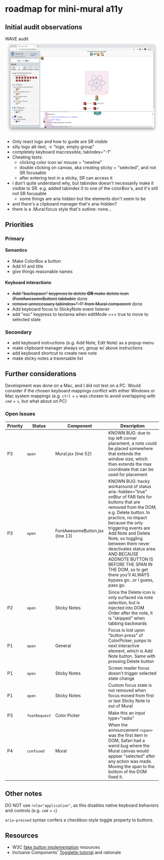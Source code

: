 # roadmap for mini-mural a11y

## Initial audit observations

WAVE audit
![initial WAVE audit results. 13 contrast errors, 4 alerts, and 1 aria](WAVE-initial-run.png)

* Only react logo and how to guide are SR visible
* silly logo alt-text, -> "logo, empty group"
* completely keyboard inaccessible, tabindex="-1"
* Cheating tests:
  * clicking color icon w/ mouse = "newline"
  * double clicking on canvas, aka creating sticky = "selected", and not SR focusable
  * after entering text in a sticky, SR can access it
* I don't quite understand why, but tabindex doesn't necessarily make it visible to SR. e.g. added tabindex 0 to one of the colorBox's, and it's still not SR focusable
  * some things are aria hidden but the elements don't seem to be
* and there's a clipboard manager that's aria-hidden?
* there is a .Mural:focus style that's outline: none...

## Priorities

### Primary

#### Semantics

* Make ColorBox a button
* Add h1 and title
* give things reasonable names

#### Keyboard interactions

* ~~Add "backspace" keypress to delete **OR** make delete icon (FontAwesomeButton) tabbable~~ done
* ~~remove unnecessary tabIndex="-1" from Mural component~~ done
* Add keyboard focus to StickyNote event listener
* add "esc" keypress to textarea when editMode === true to move to selected state

### Secondary

* add keyboard instructions (e.g. Add Note, Edit Note) as a popup menu
* make clipboard manager always on, group w/ above instructions
* add keyboard shortcut to create new note
* make sticky notes a traversable list

## Further considerations

Development was done on a Mac, and I did not test on a PC. Would consider if the chosen keyboard mappings conflict with either Windows or Mac system mappings (e.g. `ctrl` + `v` was chosen to avoid overlapping with `cmd` + `v`, but what about on PC)

### Open Issues

| Priority | Status        | Component                       | Description                                                                                                                                                                                                                                                                                                                                                                                                          |
| -------- | ------------- | ------------------------------- | -------------------------------------------------------------------------------------------------------------------------------------------------------------------------------------------------------------------------------------------------------------------------------------------------------------------------------------------------------------------------------------------------------------------- |
| P3       | `open`        | Mural.jsx (line 52)             | KNOWN BUG: due to top left corner placement, a note could be placed somewhere that extends the window size, which then extends the max coordinate that can be used for placement                                                                                                                                                                                                                                     |
| P3       | `open`        | FontAwesomeButton.jsx (line 13) | KNOWN BUG: hacky workaround of status aria-hidden="true" onBlur of FAB fails for buttons that are removed from the DOM, e.g. Delete button. In practice, no impact because the only triggering events are Add Note and Delete Note, so toggling between them never deactivates status area. AND BECAUSE ADDNOTE BUTTON IS BEFORE THE SPAN IN THE DOM, so to get there you'll ALWAYS bypass go...or I guess, pass go. |
| P2       | `open`        | Sticky Notes                    | Since the Delete icon is only surfaced via note selection, but is injected into DOM Order after the note, it is "skipped" when tabbing backwards                                                                                                                                                                                                                                                                     |
| P1       | `open`        | General                         | Focus is lost upon "button press" of ColorPicker; jumps to next interactive element, which is Add Note button. Same with pressing Delete button                                                                                                                                                                                                                                                                      |
| P1       | `open`        | Sticky Notes                    | Screen reader focus doesn't trigger selected state change                                                                                                                                                                                                                                                                                                                                                            |
| P1       | `open`        | Sticky Notes                    | Custom focus state is not removed when focus moved from first or last Sticky Note to out of Mural                                                                                                                                                                                                                                                                                                                    |
| P3       | `featRequest` | Color Picker                    | Make this an input type="radio"                                                                                                                                                                                                                                                                                                                                                                                      |
| P4       | `confused`    | Mural                           | When the announcement `<span>` was the first item in DOM, Safari had a weird bug where the Mural canvas would appear "selected" after any action was made. Moving the span to the bottom of the DOM fixed it.                                                                                                                                                                                                        |

## Other notes

DO NOT use `role="application"`, as this disables native keyboard behaviors and controls (e.g. `cmd` + `c`)

`aria-pressed` syntax confers a checkbox-style toggle property to buttons.

## Resources

* W3C [fake button implementation](https://www.w3.org/TR/wai-aria-practices-1.1/examples/button/button.html) resources
* Inclusive Components' [Toggletip tutorial](https://inclusive-components.design/tooltips-toggletips/) and rationale
